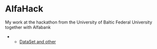# AlfaHack
My work at the hackathon from the University of Baltic Federal University together with Alfabank
- - [DataSet and other](https://drive.google.com/file/d/18IEb5Xdt0PtGyoP8E3ZyG28GsXs1tdhe/view?usp=sharing)
